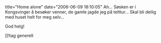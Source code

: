 title="Home alone"
date="2006-06-09 18:10:05"
Ah... Søsken er i Kongsvinger å besøker venner, de gamle jagde jeg på telttur... Skal bli deilig med huset helt for meg selv...

God helg!

[[!tag  generelt
